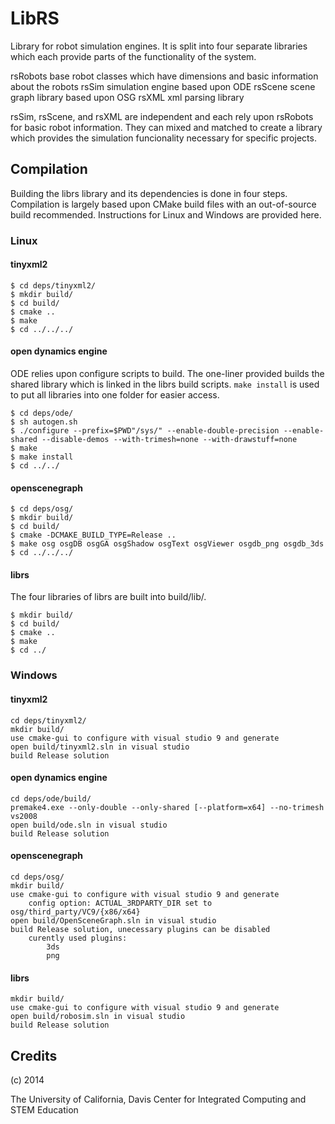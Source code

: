 # LibRS

Library for robot simulation engines.  It is split into four separate libraries
which each provide parts of the functionality of the system.

rsRobots	base robot classes which have dimensions and basic information about
			the robots
rsSim		simulation engine based upon ODE
rsScene		scene graph library based upon OSG
rsXML		xml parsing library

rsSim, rsScene, and rsXML are independent and each rely upon rsRobots for basic
robot information.  They can mixed and matched to create a library which
provides the simulation funcionality necessary for specific projects.

## Compilation

Building the librs library and its dependencies is done in four steps.
Compilation is largely based upon CMake build files with an out-of-source build
recommended.  Instructions for Linux and Windows are provided here.

### Linux

#### tinyxml2
```
$ cd deps/tinyxml2/
$ mkdir build/
$ cd build/
$ cmake ..
$ make
$ cd ../../../
```

#### open dynamics engine
ODE relies upon configure scripts to build.  The one-liner provided builds the
shared library which is linked in the librs build scripts.  ``make install`` is
used to put all libraries into one folder for easier access.
```
$ cd deps/ode/
$ sh autogen.sh
$ ./configure --prefix=$PWD"/sys/" --enable-double-precision --enable-shared --disable-demos --with-trimesh=none --with-drawstuff=none
$ make
$ make install
$ cd ../../
```

#### openscenegraph
```
$ cd deps/osg/
$ mkdir build/
$ cd build/
$ cmake -DCMAKE_BUILD_TYPE=Release ..
$ make osg osgDB osgGA osgShadow osgText osgViewer osgdb_png osgdb_3ds
$ cd ../../../
```

#### librs
The four libraries of librs are built into build/lib/.
```
$ mkdir build/
$ cd build/
$ cmake ..
$ make
$ cd ../
```

### Windows

#### tinyxml2
```
cd deps/tinyxml2/
mkdir build/
use cmake-gui to configure with visual studio 9 and generate
open build/tinyxml2.sln in visual studio
build Release solution
```

#### open dynamics engine
```
cd deps/ode/build/
premake4.exe --only-double --only-shared [--platform=x64] --no-trimesh vs2008
open build/ode.sln in visual studio
build Release solution
```

#### openscenegraph
```
cd deps/osg/
mkdir build/
use cmake-gui to configure with visual studio 9 and generate
	config option: ACTUAL_3RDPARTY_DIR set to osg/third_party/VC9/{x86/x64}
open build/OpenSceneGraph.sln in visual studio
build Release solution, unecessary plugins can be disabled
	curently used plugins:
		3ds
		png
```

#### librs
```
mkdir build/
use cmake-gui to configure with visual studio 9 and generate
open build/robosim.sln in visual studio
build Release solution
```

## Credits
(c) 2014

The University of California, Davis
Center for Integrated Computing and STEM Education


